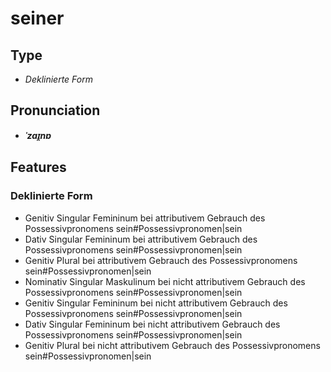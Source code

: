 # seiner
## Type
- _Deklinierte Form_
## Pronunciation
- **_ˈzaɪ̯nɐ_**
## Features
### Deklinierte Form
- Genitiv Singular Femininum bei attributivem Gebrauch des Possessivpronomens sein#Possessivpronomen|sein
- Dativ Singular Femininum bei attributivem Gebrauch des Possessivpronomens sein#Possessivpronomen|sein
- Genitiv Plural bei attributivem Gebrauch des Possessivpronomens sein#Possessivpronomen|sein
- Nominativ Singular Maskulinum bei nicht attributivem Gebrauch des Possessivpronomens sein#Possessivpronomen|sein
- Genitiv Singular Femininum bei nicht attributivem Gebrauch des Possessivpronomens sein#Possessivpronomen|sein
- Dativ Singular Femininum bei nicht attributivem Gebrauch des Possessivpronomens sein#Possessivpronomen|sein
- Genitiv Plural bei nicht attributivem Gebrauch des Possessivpronomens sein#Possessivpronomen|sein
